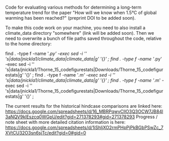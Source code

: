 Code for evaluating various methods for determining a long-term temperature trend for the paper "How will we know when 1.5°C of global warming has been reached?" (preprint DOI to be added soon).

To make this code work on your machine, you need to also install a climate_data directory "somewhere" (link will be added soon). Then we need to overwrite a bunch of file paths saved throughout the code, relative to the home directory:

find . -type f -name '*.py'  -exec sed -i '' 's|data/jnickla1/climate_data|climate_data|g' '{}' \;
find . -type f -name '*.py'  -exec sed -i '' 's|data/jnickla1/Thorne_15_codefigurestats|Downloads/Thorne_15_codefigurestats|g' '{}' \;
find . -type f -name '*.m'  -exec sed -i '' 's|data/jnickla1/climate_data|climate_data|g' '{}' \;
find . -type f -name '*.m'  -exec sed -i '' 's|data/jnickla1/Thorne_15_codefigurestats|Downloads/Thorne_15_codefigurestats|g' '{}' \;
 

The current results for the historical hindcase comparisons are linked here: https://docs.google.com/spreadsheets/d/16_MBRPqwyCllO3Q3OCW7JB84l3aNQV9klEszcq0WGpU/edit?gid=271378293#gid=271378293
Progress / note sheet with more detailed citation information is here: https://docs.google.com/spreadsheets/d/1iShljXO2rmPHpPjPkBGbPSwZc_7XVtCU32O3sn6sjTc/edit?gid=0#gid=0
